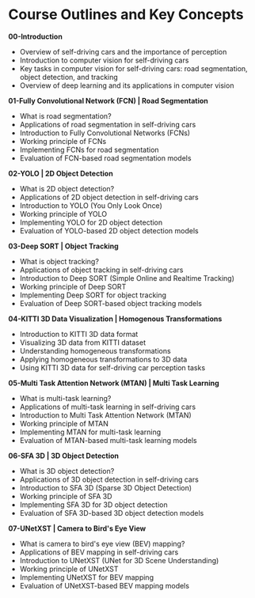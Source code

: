 # Course Outlines and Key Concepts

**00-Introduction**

* Overview of self-driving cars and the importance of perception
* Introduction to computer vision for self-driving cars
* Key tasks in computer vision for self-driving cars: road segmentation, object detection, and tracking
* Overview of deep learning and its applications in computer vision

**01-Fully Convolutional Network (FCN) | Road Segmentation**

* What is road segmentation?
* Applications of road segmentation in self-driving cars
* Introduction to Fully Convolutional Networks (FCNs)
* Working principle of FCNs
* Implementing FCNs for road segmentation
* Evaluation of FCN-based road segmentation models

**02-YOLO | 2D Object Detection**

* What is 2D object detection?
* Applications of 2D object detection in self-driving cars
* Introduction to YOLO (You Only Look Once)
* Working principle of YOLO
* Implementing YOLO for 2D object detection
* Evaluation of YOLO-based 2D object detection models

**03-Deep SORT | Object Tracking**

* What is object tracking?
* Applications of object tracking in self-driving cars
* Introduction to Deep SORT (Simple Online and Realtime Tracking)
* Working principle of Deep SORT
* Implementing Deep SORT for object tracking
* Evaluation of Deep SORT-based object tracking models

**04-KITTI 3D Data Visualization | Homogenous Transformations**

* Introduction to KITTI 3D data format
* Visualizing 3D data from KITTI dataset
* Understanding homogeneous transformations
* Applying homogeneous transformations to 3D data
* Using KITTI 3D data for self-driving car perception tasks

**05-Multi Task Attention Network (MTAN) | Multi Task Learning**

* What is multi-task learning?
* Applications of multi-task learning in self-driving cars
* Introduction to Multi Task Attention Network (MTAN)
* Working principle of MTAN
* Implementing MTAN for multi-task learning
* Evaluation of MTAN-based multi-task learning models

**06-SFA 3D | 3D Object Detection**

* What is 3D object detection?
* Applications of 3D object detection in self-driving cars
* Introduction to SFA 3D (Sparse 3D Object Detection)
* Working principle of SFA 3D
* Implementing SFA 3D for 3D object detection
* Evaluation of SFA 3D-based 3D object detection models

**07-UNetXST | Camera to Bird's Eye View**

* What is camera to bird's eye view (BEV) mapping?
* Applications of BEV mapping in self-driving cars
* Introduction to UNetXST (UNet for 3D Scene Understanding)
* Working principle of UNetXST
* Implementing UNetXST for BEV mapping
* Evaluation of UNetXST-based BEV mapping models


